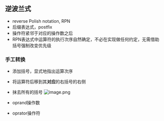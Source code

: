 ## 逆波兰式
- reverse Polish notation, RPN
- 后缀表达式，postfix
- 操作符紧邻于对应的操作数之后
- RPN表达式中运算符的执行次序自然确定，不必在实现做任何约定，无需借助括号强制改变优先级
### 手工转换
- 添加括号，显式地指出运算次序
- 将运算符后移到其**对应**的右括号的右侧
- 抹去所有的括号
![image.png](https://obsidian-1326430649.cos.ap-chongqing.myqcloud.com/pic/202405190915966.png)

- oprand操作数
- oprator操作符

